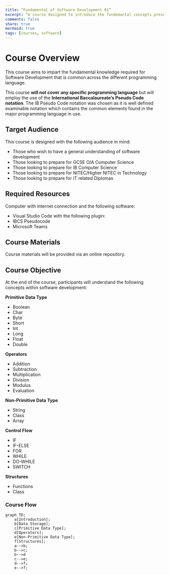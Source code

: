 ```yaml
---
title: “Fundamental of Software Development 01”
excerpt: “A course designed to introduce the fundemantal concepts present in software development.”
comments: false
share: true
mermaid: true
tags: [courses, software]
---
```

# Course Overview
This course aims to impart the fundamental knowledge required for Software Development that is common across the different programming language.

This course **will not cover any specific programming language** but will employ the use of the **International Baccalaureate’s Pseudo Code notation**. The IB Pseudo Code notation was chosen as it is well defined examinable notation which contains the common elements found in the major programming language in use.

## Target Audience
This course is designed with the following audience in mind:
* Those who wish to have a general understanding of software development
* Those looking to prepare for GCSE O/A Computer Science
* Those looking to prepare for IB Computer Science
* Those looking to prepare for NITEC/Higher NITEC in Technology
* Those looking to prepare for IT related Diplomas

## Required Resources
Computer with internet connection and the following software:
* Visual Studio Code with the following plugin:
* IBCS Pseudocode
* Microsoft Teams

## Course Materials
Course materials will be provided via an online repository.

## Course Objective
At the end of the course, participants will understand the following concepts within software development:

**Primitive Data Type**
* Boolean
* Char
* Byte
* Short
* Int
* Long
* Float
* Double

**Operators**
* Addition
* Subtraction
* Multiplication
* Division
* Modulus
* Evaluation

**Non-Primitive Data Type** 
* String
* Class
* Array

**Control Flow**
* IF
* IF-ELSE
* FOR
* WHILE
* DO-WHILE
* SWITCH

**Structures**
* Functions
* Class

### Course Flow
```mermaid
graph TD;
	a[Introduction];
	b[Data Storage];
	c[Primitive Data Type];
	d[Operators];
	e[Non-Primitive Data Type];
	f[Structures];
	a-->b;
	b-->c;
	b-->d
	c-->e;
	d-->f;
	e-->f;
```
